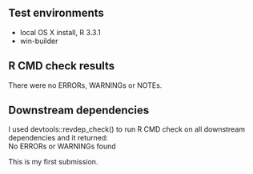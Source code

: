 ## Test environments
* local OS X install, R 3.3.1  
* win-builder

## R CMD check results  
There were no ERRORs, WARNINGs or NOTEs.  

## Downstream dependencies
I used devtools::revdep_check() to run R CMD check on all downstream dependencies and it returned:  
  No ERRORs or WARNINGs found  


This is my first submission.  
